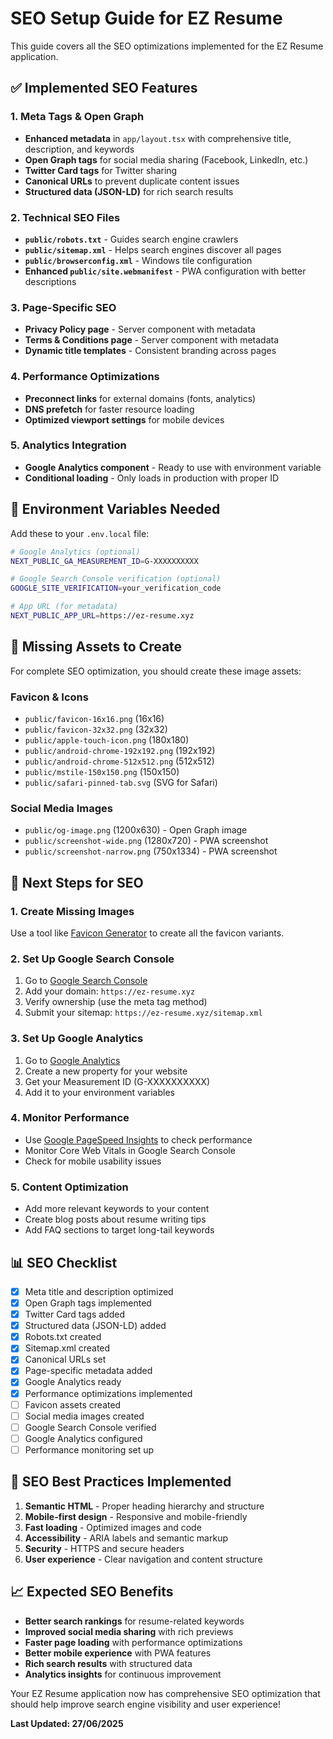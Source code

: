 # SEO Setup Guide for EZ Resume

This guide covers all the SEO optimizations implemented for the EZ Resume application.

## ✅ Implemented SEO Features

### 1. Meta Tags & Open Graph
- **Enhanced metadata** in `app/layout.tsx` with comprehensive title, description, and keywords
- **Open Graph tags** for social media sharing (Facebook, LinkedIn, etc.)
- **Twitter Card tags** for Twitter sharing
- **Canonical URLs** to prevent duplicate content issues
- **Structured data (JSON-LD)** for rich search results

### 2. Technical SEO Files
- **`public/robots.txt`** - Guides search engine crawlers
- **`public/sitemap.xml`** - Helps search engines discover all pages
- **`public/browserconfig.xml`** - Windows tile configuration
- **Enhanced `public/site.webmanifest`** - PWA configuration with better descriptions

### 3. Page-Specific SEO
- **Privacy Policy page** - Server component with metadata
- **Terms & Conditions page** - Server component with metadata
- **Dynamic title templates** - Consistent branding across pages

### 4. Performance Optimizations
- **Preconnect links** for external domains (fonts, analytics)
- **DNS prefetch** for faster resource loading
- **Optimized viewport settings** for mobile devices

### 5. Analytics Integration
- **Google Analytics component** - Ready to use with environment variable
- **Conditional loading** - Only loads in production with proper ID

## 🔧 Environment Variables Needed

Add these to your `.env.local` file:

```bash
# Google Analytics (optional)
NEXT_PUBLIC_GA_MEASUREMENT_ID=G-XXXXXXXXXX

# Google Search Console verification (optional)
GOOGLE_SITE_VERIFICATION=your_verification_code

# App URL (for metadata)
NEXT_PUBLIC_APP_URL=https://ez-resume.xyz
```

## 📱 Missing Assets to Create

For complete SEO optimization, you should create these image assets:

### Favicon & Icons
- `public/favicon-16x16.png` (16x16)
- `public/favicon-32x32.png` (32x32)
- `public/apple-touch-icon.png` (180x180)
- `public/android-chrome-192x192.png` (192x192)
- `public/android-chrome-512x512.png` (512x512)
- `public/mstile-150x150.png` (150x150)
- `public/safari-pinned-tab.svg` (SVG for Safari)

### Social Media Images
- `public/og-image.png` (1200x630) - Open Graph image
- `public/screenshot-wide.png` (1280x720) - PWA screenshot
- `public/screenshot-narrow.png` (750x1334) - PWA screenshot

## 🚀 Next Steps for SEO

### 1. Create Missing Images
Use a tool like [Favicon Generator](https://realfavicongenerator.net/) to create all the favicon variants.

### 2. Set Up Google Search Console
1. Go to [Google Search Console](https://search.google.com/search-console)
2. Add your domain: `https://ez-resume.xyz`
3. Verify ownership (use the meta tag method)
4. Submit your sitemap: `https://ez-resume.xyz/sitemap.xml`

### 3. Set Up Google Analytics
1. Go to [Google Analytics](https://analytics.google.com/)
2. Create a new property for your website
3. Get your Measurement ID (G-XXXXXXXXXX)
4. Add it to your environment variables

### 4. Monitor Performance
- Use [Google PageSpeed Insights](https://pagespeed.web.dev/) to check performance
- Monitor Core Web Vitals in Google Search Console
- Check for mobile usability issues

### 5. Content Optimization
- Add more relevant keywords to your content
- Create blog posts about resume writing tips
- Add FAQ sections to target long-tail keywords

## 📊 SEO Checklist

- [x] Meta title and description optimized
- [x] Open Graph tags implemented
- [x] Twitter Card tags added
- [x] Structured data (JSON-LD) added
- [x] Robots.txt created
- [x] Sitemap.xml created
- [x] Canonical URLs set
- [x] Page-specific metadata added
- [x] Google Analytics ready
- [x] Performance optimizations implemented
- [ ] Favicon assets created
- [ ] Social media images created
- [ ] Google Search Console verified
- [ ] Google Analytics configured
- [ ] Performance monitoring set up

## 🎯 SEO Best Practices Implemented

1. **Semantic HTML** - Proper heading hierarchy and structure
2. **Mobile-first design** - Responsive and mobile-friendly
3. **Fast loading** - Optimized images and code
4. **Accessibility** - ARIA labels and semantic markup
5. **Security** - HTTPS and secure headers
6. **User experience** - Clear navigation and content structure

## 📈 Expected SEO Benefits

- **Better search rankings** for resume-related keywords
- **Improved social media sharing** with rich previews
- **Faster page loading** with performance optimizations
- **Better mobile experience** with PWA features
- **Rich search results** with structured data
- **Analytics insights** for continuous improvement

Your EZ Resume application now has comprehensive SEO optimization that should help improve search engine visibility and user experience!

**Last Updated: 27/06/2025** 
